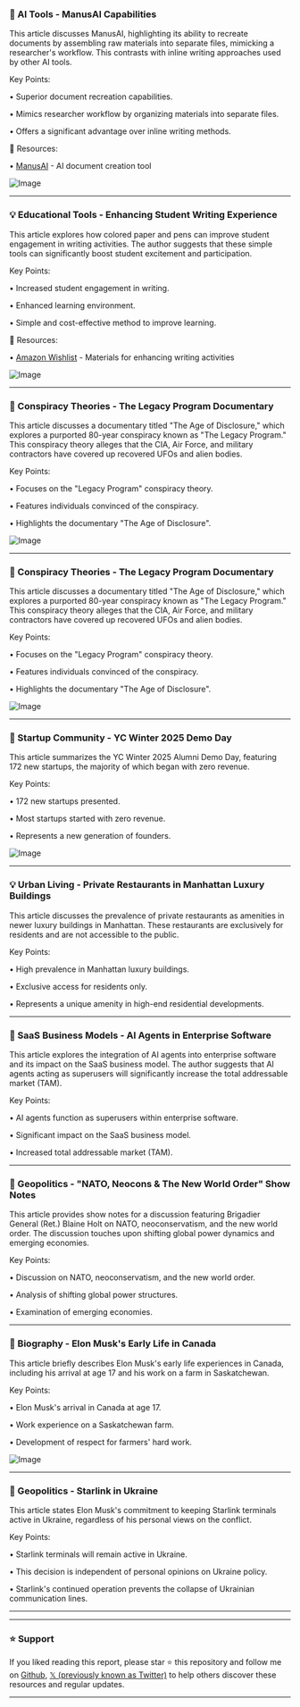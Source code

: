 ### 🤖 AI Tools - ManusAI Capabilities

This article discusses ManusAI, highlighting its ability to recreate documents by assembling raw materials into separate files, mimicking a researcher's workflow.  This contrasts with inline writing approaches used by other AI tools.

Key Points:

• Superior document recreation capabilities.


• Mimics researcher workflow by organizing materials into separate files.


• Offers a significant advantage over inline writing methods.


🔗 Resources:

• [ManusAI](https://x.com/ManusAI_HQ) - AI document creation tool

![Image](https://pbs.twimg.com/media/GlpMZtOaIAAPquJ?format=jpg&name=small)


---
### 💡 Educational Tools - Enhancing Student Writing Experience

This article explores how colored paper and pens can improve student engagement in writing activities.  The author suggests that these simple tools can significantly boost student excitement and participation.


Key Points:

• Increased student engagement in writing.


• Enhanced learning environment.


• Simple and cost-effective method to improve learning.


🔗 Resources:

• [Amazon Wishlist](https://amazon.com/hz/wishlist/ls/2AVK8LSTCZ4XZ?ref_=wl_share) - Materials for enhancing writing activities

![Image](https://pbs.twimg.com/media/Glo_aeOWEAEFcms?format=jpg&name=900x900)


---
### 🤖 Conspiracy Theories - The Legacy Program Documentary

This article discusses a documentary titled "The Age of Disclosure," which explores a purported 80-year conspiracy known as "The Legacy Program." This conspiracy theory alleges that the CIA, Air Force, and military contractors have covered up recovered UFOs and alien bodies.

Key Points:

• Focuses on the "Legacy Program" conspiracy theory.


• Features individuals convinced of the conspiracy.


• Highlights the documentary "The Age of Disclosure".


![Image](https://pbs.twimg.com/media/GloWxOWXcAAtcfc?format=jpg&name=small)


---
### 🤖 Conspiracy Theories - The Legacy Program Documentary

This article discusses a documentary titled "The Age of Disclosure," which explores a purported 80-year conspiracy known as "The Legacy Program." This conspiracy theory alleges that the CIA, Air Force, and military contractors have covered up recovered UFOs and alien bodies.

Key Points:

• Focuses on the "Legacy Program" conspiracy theory.


• Features individuals convinced of the conspiracy.


• Highlights the documentary "The Age of Disclosure".


![Image](https://pbs.twimg.com/media/GloWiPWWUAAAPMN?format=jpg&name=small)


---
### 🚀 Startup Community - YC Winter 2025 Demo Day

This article summarizes the YC Winter 2025 Alumni Demo Day, featuring 172 new startups, the majority of which began with zero revenue.

Key Points:

• 172 new startups presented.


• Most startups started with zero revenue.


• Represents a new generation of founders.


![Image](https://pbs.twimg.com/media/Gln0RNcakAA9xF8?format=jpg&name=small)


---
### 💡 Urban Living - Private Restaurants in Manhattan Luxury Buildings

This article discusses the prevalence of private restaurants as amenities in newer luxury buildings in Manhattan.  These restaurants are exclusively for residents and are not accessible to the public.

Key Points:

• High prevalence in Manhattan luxury buildings.


• Exclusive access for residents only.


• Represents a unique amenity in high-end residential developments.



---
### 🤖 SaaS Business Models - AI Agents in Enterprise Software

This article explores the integration of AI agents into enterprise software and its impact on the SaaS business model.  The author suggests that AI agents acting as superusers will significantly increase the total addressable market (TAM).

Key Points:

• AI agents function as superusers within enterprise software.


• Significant impact on the SaaS business model.


• Increased total addressable market (TAM).



---
### 🤖 Geopolitics -  "NATO, Neocons & The New World Order" Show Notes

This article provides show notes for a discussion featuring Brigadier General (Ret.) Blaine Holt on NATO, neoconservatism, and the new world order.  The discussion touches upon shifting global power dynamics and emerging economies.

Key Points:

• Discussion on NATO, neoconservatism, and the new world order.


• Analysis of shifting global power structures.


• Examination of emerging economies.



---
### 🤖 Biography - Elon Musk's Early Life in Canada

This article briefly describes Elon Musk's early life experiences in Canada, including his arrival at age 17 and his work on a farm in Saskatchewan.

Key Points:

• Elon Musk's arrival in Canada at age 17.


• Work experience on a Saskatchewan farm.


• Development of respect for farmers' hard work.


![Image](https://pbs.twimg.com/ext_tw_video_thumb/1898779348125024256/pu/img/lVATTismPMGi9PJA.jpg)


---
### 🤖 Geopolitics - Starlink in Ukraine

This article states Elon Musk's commitment to keeping Starlink terminals active in Ukraine, regardless of his personal views on the conflict.

Key Points:

• Starlink terminals will remain active in Ukraine.


• This decision is independent of personal opinions on Ukraine policy.


• Starlink's continued operation prevents the collapse of Ukrainian communication lines.


---


---

### ⭐️ Support

If you liked reading this report, please star ⭐️ this repository and follow me on [Github](https://github.com/Drix10), [𝕏 (previously known as Twitter)](https://x.com/DRIX_10_) to help others discover these resources and regular updates.

---